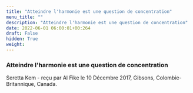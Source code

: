 ```yaml
---
title: "Atteindre l'harmonie est une question de concentration"
menu_title: ""
description: "Atteindre l'harmonie est une question de concentration"
date: 2022-06-01 06:00:01+00:264
draft: False
hidden: True
weight:
---
```

### Atteindre l'harmonie est une question de concentration

Seretta Kem - reçu par Al Fike le 10 Décembre 2017, Gibsons, Colombie-Britannique, Canada.



